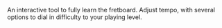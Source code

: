 An interactive tool to fully learn the fretboard.  Adjust tempo, with several options to dial in difficulty to your playing level.
